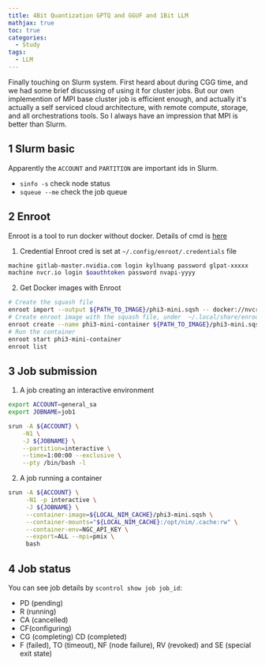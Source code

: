 ```yaml
---
title: 4Bit Quantization GPTQ and GGUF and 1Bit LLM
mathjax: true
toc: true
categories:
  - Study
tags:
  - LLM
---
```

Finally touching on Slurm system. First heard about during CGG time, and we had some brief discussing of using it for cluster jobs. But our own implemention of MPI base cluster job is efficient enough, and actually it's actually a self serviced cloud architecture, with remote compute, storage, and all orchestrations tools. So I always have an impression that MPI is better than Slurm. 

## 1 Slurm basic
Apparently the `ACCOUNT` and `PARTITION` are important ids in Slurm.
- `sinfo -s` check node status
- `squeue --me` check the job queue

## 2 Enroot
Enroot is a tool to run docker without docker.
Details of cmd is [here](https://github.com/NVIDIA/enroot/blob/master/doc/usage.md)  
1. Credential
Enroot cred is set at `~/.config/enroot/.credentials` file
```sh
machine gitlab-master.nvidia.com login kylhuang password glpat-xxxxx
machine nvcr.io login $oauthtoken password nvapi-yyyy
```
2. Get Docker images with Enroot
```sh
# Create the squash file
enroot import --output ${PATH_TO_IMAGE}/phi3-mini.sqsh -- docker://nvcr.io/nim/microsoft/phi-3-mini-4k-instruct:latest
# Create enroot image with the squash file, under  ~/.local/share/enroot/phi3-mini-container
enroot create --name phi3-mini-container ${PATH_TO_IMAGE}/phi3-mini.sqsh
# Run the container
enroot start phi3-mini-container
enroot list
```

## 3 Job submission
1. A job creating an interactive environment
```sh
export ACCOUNT=general_sa
export JOBNAME=job1

srun -A ${ACCOUNT} \
    -N1 \
    -J ${JOBNAME} \
    --partition=interactive \
    --time=1:00:00 --exclusive \
    --pty /bin/bash -l
```
2. A job running a container
```sh
srun -A ${ACCOUNT} \
     -N1 -p interactive \
     -J ${JOBNAME} \
     --container-image=${LOCAL_NIM_CACHE}/phi3-mini.sqsh \
     --container-mounts="${LOCAL_NIM_CACHE}:/opt/nim/.cache:rw" \
     --container-env=NGC_API_KEY \
     --export=ALL --mpi=pmix \
     bash   
```

## 4 Job status
You can see job details by `scontrol show job job_id`:
- PD (pending)
- R (running)
- CA (cancelled)
- CF(configuring)
- CG (completing) CD (completed)
- F (failed), TO (timeout), NF (node failure), RV (revoked) and SE (special exit state)